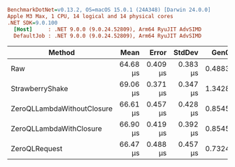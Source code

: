 ``` ini

BenchmarkDotNet=v0.13.2, OS=macOS 15.0.1 (24A348) [Darwin 24.0.0]
Apple M3 Max, 1 CPU, 14 logical and 14 physical cores
.NET SDK=9.0.100
  [Host]     : .NET 9.0.0 (9.0.24.52809), Arm64 RyuJIT AdvSIMD
  DefaultJob : .NET 9.0.0 (9.0.24.52809), Arm64 RyuJIT AdvSIMD


```
|                     Method |     Mean |    Error |   StdDev |   Gen0 | Allocated |
|--------------------------- |---------:|---------:|---------:|-------:|----------:|
|                        Raw | 64.68 μs | 0.409 μs | 0.383 μs | 0.4883 |   5.32 KB |
|            StrawberryShake | 69.06 μs | 0.371 μs | 0.347 μs | 1.3428 |  11.79 KB |
| ZeroQLLambdaWithoutClosure | 66.61 μs | 0.457 μs | 0.428 μs | 0.8545 |   7.07 KB |
|    ZeroQLLambdaWithClosure | 66.90 μs | 0.419 μs | 0.392 μs | 0.8545 |   7.55 KB |
|              ZeroQLRequest | 66.47 μs | 0.488 μs | 0.457 μs | 0.7324 |   6.65 KB |
